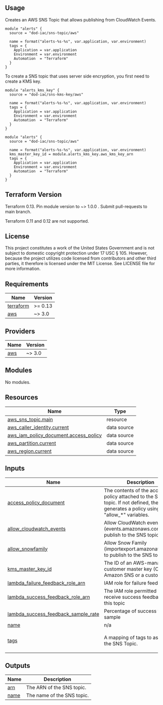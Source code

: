 <!-- BEGINNING OF PRE-COMMIT-TERRAFORM DOCS HOOK -->
## Usage

Creates an AWS SNS Topic that allows publishing from CloudWatch Events.

```hcl
module "alerts" {
  source = "dod-iac/sns-topic/aws"

  name = format("alerts-%s-%s", var.application, var.environment)
  tags = {
    Application = var.application
    Environment = var.environment
    Automation  = "Terraform"
  }
}
```

To create a SNS topic that uses server side encryption, you first need to create a KMS key.

```hcl
module "alerts_kms_key" {
  source = "dod-iac/sns-kms-key/aws"

  name = format("alerts-%s-%s", var.application, var.environment)
  tags = {
    Application = var.application
    Environment = var.environment
    Automation  = "Terraform"
  }
}

module "alerts" {
  source = "dod-iac/sns-topic/aws"

  name = format("alerts-%s-%s", var.application, var.environment)
  kms_master_key_id = module.alerts_kms_key.aws_kms_key_arn
  tags = {
    Application = var.application
    Environment = var.environment
    Automation  = "Terraform"
  }
}
```

## Terraform Version

Terraform 0.13. Pin module version to ~> 1.0.0 . Submit pull-requests to main branch.

Terraform 0.11 and 0.12 are not supported.

## License

This project constitutes a work of the United States Government and is not subject to domestic copyright protection under 17 USC § 105.  However, because the project utilizes code licensed from contributors and other third parties, it therefore is licensed under the MIT License.  See LICENSE file for more information.

## Requirements

| Name | Version |
|------|---------|
| <a name="requirement_terraform"></a> [terraform](#requirement\_terraform) | >= 0.13 |
| <a name="requirement_aws"></a> [aws](#requirement\_aws) | ~> 3.0 |

## Providers

| Name | Version |
|------|---------|
| <a name="provider_aws"></a> [aws](#provider\_aws) | ~> 3.0 |

## Modules

No modules.

## Resources

| Name | Type |
|------|------|
| [aws_sns_topic.main](https://registry.terraform.io/providers/hashicorp/aws/latest/docs/resources/sns_topic) | resource |
| [aws_caller_identity.current](https://registry.terraform.io/providers/hashicorp/aws/latest/docs/data-sources/caller_identity) | data source |
| [aws_iam_policy_document.access_policy](https://registry.terraform.io/providers/hashicorp/aws/latest/docs/data-sources/iam_policy_document) | data source |
| [aws_partition.current](https://registry.terraform.io/providers/hashicorp/aws/latest/docs/data-sources/partition) | data source |
| [aws_region.current](https://registry.terraform.io/providers/hashicorp/aws/latest/docs/data-sources/region) | data source |

## Inputs

| Name | Description | Type | Default | Required |
|------|-------------|------|---------|:--------:|
| <a name="input_access_policy_document"></a> [access\_policy\_document](#input\_access\_policy\_document) | The contents of the access policy attached to the SNS topic.  If not defined, then generates a policy using the "allow\_*" variables. | `string` | `""` | no |
| <a name="input_allow_cloudwatch_events"></a> [allow\_cloudwatch\_events](#input\_allow\_cloudwatch\_events) | Allow CloudWatch events (events.amazonaws.com) to publish to the SNS topic. | `bool` | `true` | no |
| <a name="input_allow_snowfamily"></a> [allow\_snowfamily](#input\_allow\_snowfamily) | Allow Snow Family (importexport.amazonaws.com) to publish to the SNS topic. | `bool` | `true` | no |
| <a name="input_kms_master_key_id"></a> [kms\_master\_key\_id](#input\_kms\_master\_key\_id) | The ID of an AWS-managed customer master key (CMK) for Amazon SNS or a custom CMK. | `string` | `null` | no |
| <a name="input_lambda_failure_feedback_role_arn"></a> [lambda\_failure\_feedback\_role\_arn](#input\_lambda\_failure\_feedback\_role\_arn) | IAM role for failure feedback | `string` | `null` | no |
| <a name="input_lambda_success_feedback_role_arn"></a> [lambda\_success\_feedback\_role\_arn](#input\_lambda\_success\_feedback\_role\_arn) | The IAM role permitted to receive success feedback for this topic | `string` | `null` | no |
| <a name="input_lambda_success_feedback_sample_rate"></a> [lambda\_success\_feedback\_sample\_rate](#input\_lambda\_success\_feedback\_sample\_rate) | Percentage of success to sample | `number` | `null` | no |
| <a name="input_name"></a> [name](#input\_name) | n/a | `string` | n/a | yes |
| <a name="input_tags"></a> [tags](#input\_tags) | A mapping of tags to assign to the SNS Topic. | `map(string)` | <pre>{<br>  "Automation": "Terraform"<br>}</pre> | no |

## Outputs

| Name | Description |
|------|-------------|
| <a name="output_arn"></a> [arn](#output\_arn) | The ARN of the SNS topic. |
| <a name="output_name"></a> [name](#output\_name) | The name of the SNS topic. |
<!-- END OF PRE-COMMIT-TERRAFORM DOCS HOOK -->
